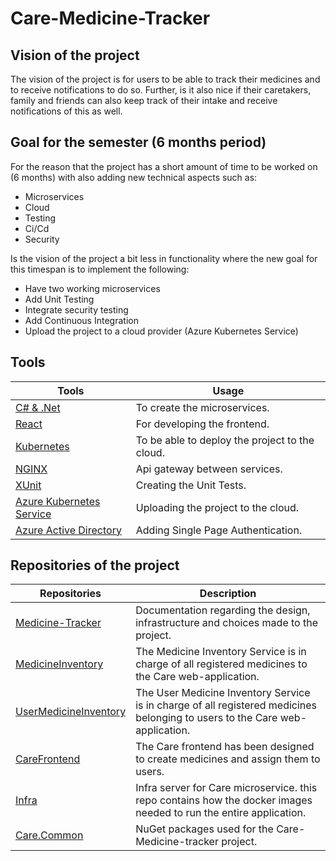 
#   Care-Medicine-Tracker
 ## Vision of the project
The vision of the project is for users to be able to track their medicines and to receive notifications to do so. Further, is it also nice if their  caretakers, family and friends can also keep track of their intake and receive notifications of this as well.

## Goal for the semester (6 months period)
For the reason that the project has a short amount of time to be worked on (6 months) with also adding new technical aspects such as:
- Microservices 
- Cloud
- Testing
- Ci/Cd
- Security

Is the vision of the project a bit less in functionality where the new goal for this timespan is to implement the following:
- Have two working microservices
- Add Unit Testing
- Integrate security testing 
- Add Continuous Integration
- Upload the project to a cloud provider (Azure Kubernetes Service)

## Tools
| Tools | Usage |
|--|--|
|[C# & .Net](https://learn.microsoft.com/en-us/dotnet/architecture/microservices/)   | To create the microservices. |
| [React](https://reactjs.org/) | For developing the frontend. |
| [Kubernetes](https://kubernetes.io/) | To be able to deploy the project to the cloud. |
| [NGINX](https://www.nginx.com/products/nginx-ingress-controller/) | Api gateway between services. |
| [XUnit](https://xunit.net/) | Creating the Unit Tests. |
| [Azure Kubernetes Service](https://azure.microsoft.com/en-us/products/kubernetes-service/) | Uploading the project to the cloud. |
| [Azure Active Directory](https://azure.microsoft.com/en-us/products/active-directory) | Adding Single Page Authentication. |

## Repositories of the project

| Repositories | Description |
|--|--|
| [Medicine-Tracker](https://github.com/Care-Medicine-Tracker/Medicine-Tracker/tree/main/Documentation) | Documentation regarding the design, infrastructure and choices made to the project. |
| [MedicineInventory](https://github.com/Care-Medicine-Tracker/MedicineInventory) | The Medicine Inventory Service is in charge of all registered medicines to the Care web-application. |
| [UserMedicineInventory](https://github.com/Care-Medicine-Tracker/UserMedicineInventory) | The User Medicine Inventory Service is in charge of all registered medicines belonging to users to the Care web-application. |
| [CareFrontend](https://github.com/Care-Medicine-Tracker/CareFrontend) | The Care frontend has been designed to create medicines and assign them to users. |
| [Infra](https://github.com/Care-Medicine-Tracker/Infra) | Infra server for Care microservice. this repo contains how the docker images needed to run the entire application. |
| [Care.Common](https://github.com/Care-Medicine-Tracker/Care.Common) | NuGet packages used for the Care-Medicine-tracker project. |
